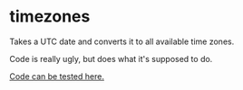 # timezones
Takes a UTC date and converts it to all available time zones.

Code is really ugly, but does what it's supposed to do.

<a href="http://mrdurronko.bplaced.net/github/timezones/">Code can be tested here.</a>